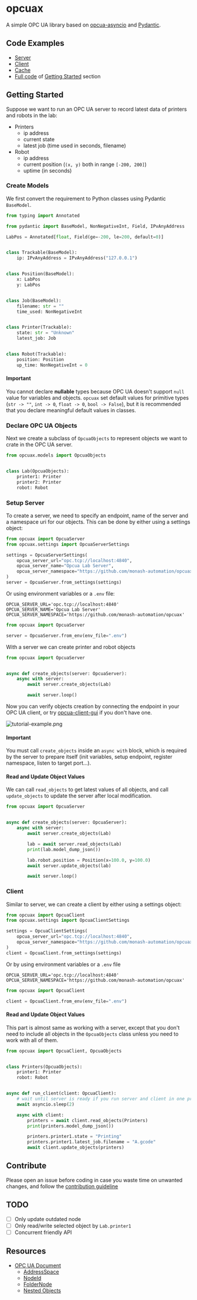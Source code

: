 # opcuax

A simple OPC UA library based on [opcua-asyncio](https://opcua-asyncio.readthedocs.io/en/latest/)
and [Pydantic](https://docs.pydantic.dev/latest/).

## Code Examples

* [Server](./examples/server.py)
* [Client](./examples/client.py)
* [Cache](./examples/redis_cache.py)
* [Full code](./examples/tutorial.py) of [Getting Started](#getting-started) section

## Getting Started

Suppose we want to run an OPC UA server to record latest data of printers and robots in the lab:

* Printers
    * ip address
    * current state
    * latest job (time used in seconds, filename)
* Robot
    * ip address
    * current position (`(x, y)` both in range `[-200, 200]`)
    * uptime (in seconds)

### Create Models

We first convert the requirement to Python classes using Pydantic `BaseModel`.

```python
from typing import Annotated

from pydantic import BaseModel, NonNegativeInt, Field, IPvAnyAddress

LabPos = Annotated[float, Field(ge=-200, le=200, default=0)]


class Trackable(BaseModel):
    ip: IPvAnyAddress = IPvAnyAddress("127.0.0.1")


class Position(BaseModel):
    x: LabPos
    y: LabPos


class Job(BaseModel):
    filename: str = ""
    time_used: NonNegativeInt


class Printer(Trackable):
    state: str = "Unknown"
    latest_job: Job


class Robot(Trackable):
    position: Position
    up_time: NonNegativeInt = 0
```

#### Important

You cannot declare **nullable** types because OPC UA doesn't support `null` value for variables and objects.
`opcuax` set default values for primitive types (`str -> ""`, `int -> 0`, `float -> 0`, `bool -> False`),
but it is recommended that you declare meaningful default values in classes.

### Declare OPC UA Objects

Next we create a subclass of `OpcuaObjects` to represent objects we want to crate in the OPC UA server.

```python
from opcuax.models import OpcuaObjects


class Lab(OpcuaObjects):
    printer1: Printer
    printer2: Printer
    robot: Robot
```

### Setup Server

To create a server, we need to specify an endpoint, name of the server and a namespace uri for our objects.
This can be done by either using a settings object:

```python
from opcuax import OpcuaServer
from opcuax.settings import OpcuaServerSettings

settings = OpcuaServerSettings(
    opcua_server_url="opc.tcp://localhost:4840",
    opcua_server_name="Opcua Lab Server",
    opcua_server_namespace="https://github.com/monash-automation/opcuax",
)
server = OpcuaServer.from_settings(settings)
```

Or using environment variables or a `.env` file:

```.dotenv
OPCUA_SERVER_URL='opc.tcp://localhost:4840'
OPCUA_SERVER_NAME='Opcua Lab Server'
OPCUA_SERVER_NAMESPACE='https://github.com/monash-automation/opcuax'
```

```python
from opcuax import OpcuaServer

server = OpcuaServer.from_env(env_file=".env")
```

With a server we can create printer and robot objects

```python
from opcuax import OpcuaServer


async def create_objects(server: OpcuaServer):
    async with server:
        await server.create_objects(Lab)

        await server.loop()
```

Now you can verify objects creation by connecting the endpoint in your OPC UA client,
or try [opcua-client-gui](https://github.com/FreeOpcUa/opcua-client-gui) if you don't have one.

![tutorial-example.png](examples/tutorial_example.png)

#### Important

You must call `create_objects` inside an `async with` block, which is required by the
server to prepare itself (init variables, setup endpoint, register namespace, listen to target port...).

#### Read and Update Object Values

We can call `read_objects` to get latest values of all objects,
and call `update_objects` to update the server after local modification.

```python
from opcuax import OpcuaServer


async def create_objects(server: OpcuaServer):
    async with server:
        await server.create_objects(Lab)

        lab = await server.read_objects(Lab)
        print(lab.model_dump_json())

        lab.robot.position = Position(x=100.0, y=100.0)
        await server.update_objects(lab)

        await server.loop()
```

### Client

Similar to server, we can create a client by either using a settings object:

```python
from opcuax import OpcuaClient
from opcuax.settings import OpcuaClientSettings

settings = OpcuaClientSettings(
    opcua_server_url="opc.tcp://localhost:4840",
    opcua_server_namespace="https://github.com/monash-automation/opcuax",
)
client = OpcuaClient.from_settings(settings)
```

Or by using environment variables or a `.env` file

```dotenv
OPCUA_SERVER_URL='opc.tcp://localhost:4840'
OPCUA_SERVER_NAMESPACE='https://github.com/monash-automation/opcuax'
```

```python
from opcuax import OpcuaClient

client = OpcuaClient.from_env(env_file=".env")
```

#### Read and Update Object Values

This part is almost same as working with a server, except that you don't need to
include all objects in the `OpcuaObjects` class unless you need to work with all of them.

```python
from opcuax import OpcuaClient, OpcuaObjects


class Printers(OpcuaObjects):
    printer1: Printer
    robot: Robot


async def run_client(client: OpcuaClient):
    # wait until server is ready if you run server and client in one program
    await asyncio.sleep(2)

    async with client:
        printers = await client.read_objects(Printers)
        print(printers.model_dump_json())

        printers.printer1.state = "Printing"
        printers.printer1.latest_job.filename = "A.gcode"
        await client.update_objects(printers)
```

## Contribute

Please open an issue before coding in case you waste time on unwanted changes,
and follow the [contribution guideline](./CONTRIBUTING.md)

## TODO

* [ ] Only update outdated node
* [ ] Only read/write selected object by `Lab.printer1`
* [ ] Concurrent friendly API

## Resources

* [OPC UA Document](https://reference.opcfoundation.org/)
    * [AddressSpace](https://reference.opcfoundation.org/Core/Part1/v105/docs/6.3.4)
    * [NodeId](https://reference.opcfoundation.org/DI/v104/docs/3.3.2.1)
    * [FolderNode](https://reference.opcfoundation.org/Core/Part3/v104/docs/5.5.3#_Ref131474245)
    * [Nested Objects](https://github.com/FreeOpcUa/opcua-asyncio/issues/185#issuecomment-627752985)
